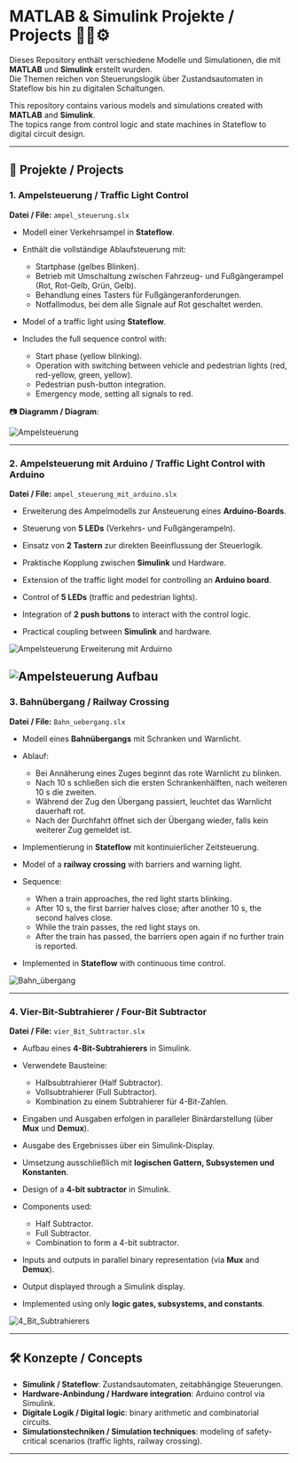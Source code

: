 # MATLAB & Simulink Projekte / Projects 🚦🚂⚙️

Dieses Repository enthält verschiedene Modelle und Simulationen, die mit **MATLAB** und **Simulink** erstellt wurden.  
Die Themen reichen von Steuerungslogik über Zustandsautomaten in Stateflow bis hin zu digitalen Schaltungen.  

This repository contains various models and simulations created with **MATLAB** and **Simulink**.  
The topics range from control logic and state machines in Stateflow to digital circuit design.

---

## 📂 Projekte / Projects

### 1. Ampelsteuerung / Traffic Light Control
**Datei / File:** `ampel_steuerung.slx`  

- Modell einer Verkehrsampel in **Stateflow**.  
- Enthält die vollständige Ablaufsteuerung mit:  
  - Startphase (gelbes Blinken).  
  - Betrieb mit Umschaltung zwischen Fahrzeug- und Fußgängerampel (Rot, Rot-Gelb, Grün, Gelb).  
  - Behandlung eines Tasters für Fußgängeranforderungen.  
  - Notfallmodus, bei dem alle Signale auf Rot geschaltet werden.  

- Model of a traffic light using **Stateflow**.  
- Includes the full sequence control with:  
  - Start phase (yellow blinking).  
  - Operation with switching between vehicle and pedestrian lights (red, red-yellow, green, yellow).  
  - Pedestrian push-button integration.  
  - Emergency mode, setting all signals to red.  

📷 **Diagramm / Diagram**:  


![Ampelsteuerung ](images/ampel_steuerung_ohneArduirno.jpg) 


---

### 2. Ampelsteuerung mit Arduino / Traffic Light Control with Arduino
**Datei / File:** `ampel_steuerung_mit_arduino.slx`  

- Erweiterung des Ampelmodells zur Ansteuerung eines **Arduino-Boards**.  
- Steuerung von **5 LEDs** (Verkehrs- und Fußgängerampeln).  
- Einsatz von **2 Tastern** zur direkten Beeinflussung der Steuerlogik.  
- Praktische Kopplung zwischen **Simulink** und Hardware.  

- Extension of the traffic light model for controlling an **Arduino board**.  
- Control of **5 LEDs** (traffic and pedestrian lights).  
- Integration of **2 push buttons** to interact with the control logic.  
- Practical coupling between **Simulink** and hardware.  

![Ampelsteuerung Erweiterung mit Arduirno](images/ampel_steuerung_mitArduirno.jpg) 

![Ampelsteuerung Aufbau](images/ampel_steuerung.jpg) 
---

### 3. Bahnübergang / Railway Crossing
**Datei / File:** `Bahn_uebergang.slx`  

- Modell eines **Bahnübergangs** mit Schranken und Warnlicht.  
- Ablauf:  
  - Bei Annäherung eines Zuges beginnt das rote Warnlicht zu blinken.  
  - Nach 10 s schließen sich die ersten Schrankenhälften, nach weiteren 10 s die zweiten.  
  - Während der Zug den Übergang passiert, leuchtet das Warnlicht dauerhaft rot.  
  - Nach der Durchfahrt öffnet sich der Übergang wieder, falls kein weiterer Zug gemeldet ist.  
- Implementierung in **Stateflow** mit kontinuierlicher Zeitsteuerung.  

- Model of a **railway crossing** with barriers and warning light.  
- Sequence:  
  - When a train approaches, the red light starts blinking.  
  - After 10 s, the first barrier halves close; after another 10 s, the second halves close.  
  - While the train passes, the red light stays on.  
  - After the train has passed, the barriers open again if no further train is reported.  
- Implemented in **Stateflow** with continuous time control.  

![Bahn_übergang](images/bahn_uebergang.jpg) 

---

### 4. Vier-Bit-Subtrahierer / Four-Bit Subtractor
**Datei / File:** `vier_Bit_Subtractor.slx`  

- Aufbau eines **4-Bit-Subtrahierers** in Simulink.  
- Verwendete Bausteine:  
  - Halbsubtrahierer (Half Subtractor).  
  - Vollsubtrahierer (Full Subtractor).  
  - Kombination zu einem Subtrahierer für 4-Bit-Zahlen.  
- Eingaben und Ausgaben erfolgen in paralleler Binärdarstellung (über **Mux** und **Demux**).  
- Ausgabe des Ergebnisses über ein Simulink-Display.  
- Umsetzung ausschließlich mit **logischen Gattern, Subsystemen und Konstanten**.  

- Design of a **4-bit subtractor** in Simulink.  
- Components used:  
  - Half Subtractor.  
  - Full Subtractor.  
  - Combination to form a 4-bit subtractor.  
- Inputs and outputs in parallel binary representation (via **Mux** and **Demux**).  
- Output displayed through a Simulink display.  
- Implemented using only **logic gates, subsystems, and constants**.  

![4_Bit_Subtrahierers](images/4_bit_substraktor.jpg) 

---

## 🛠️ Konzepte / Concepts
- **Simulink / Stateflow**: Zustandsautomaten, zeitabhängige Steuerungen.  
- **Hardware-Anbindung / Hardware integration**: Arduino control via Simulink.  
- **Digitale Logik / Digital logic**: binary arithmetic and combinatorial circuits.  
- **Simulationstechniken / Simulation techniques**: modeling of safety-critical scenarios (traffic lights, railway crossing).  

---